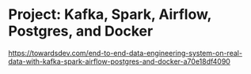 # Project: Kafka, Spark, Airflow, Postgres, and Docker

https://towardsdev.com/end-to-end-data-engineering-system-on-real-data-with-kafka-spark-airflow-postgres-and-docker-a70e18df4090
